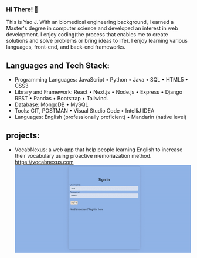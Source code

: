 ### Hi There! 👋

This is Yao J. With an biomedical engineering background, I earned a Master's degree in computer science and developed an interest in web development. I enjoy coding(the process that enables me to create solutions and solve problems or bring ideas to life). I enjoy learning various languages, front-end, and back-end frameworks. 

## Languages and Tech Stack: 
- Programming Languages: JavaScript • Python • Java • SQL • HTML5 • CSS3
- Library and Framework: React • Next.js • Node.js • Express • Django REST • Pandas • Bootstrap • Tailwind.
- Database: MongoDB • MySQL
- Tools: GIT, POSTMAN • Visual Studio Code • IntelliJ IDEA
- Languages: English (professionally proficient) • Mandarin (native level)

## projects:
- VocabNexus: a web app that help people learning English to increase their vocabulary using proactive memoriazation method. https://vocabnexus.com
![VocabNexus](https://raw.githubusercontent.com/kimmyoo/kimmyoo/main/assets/images/vocabnexusdemo.gif)